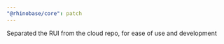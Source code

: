```yaml
---
"@rhinobase/core": patch
---
```


Separated the RUI from the cloud repo, for ease of use and development
